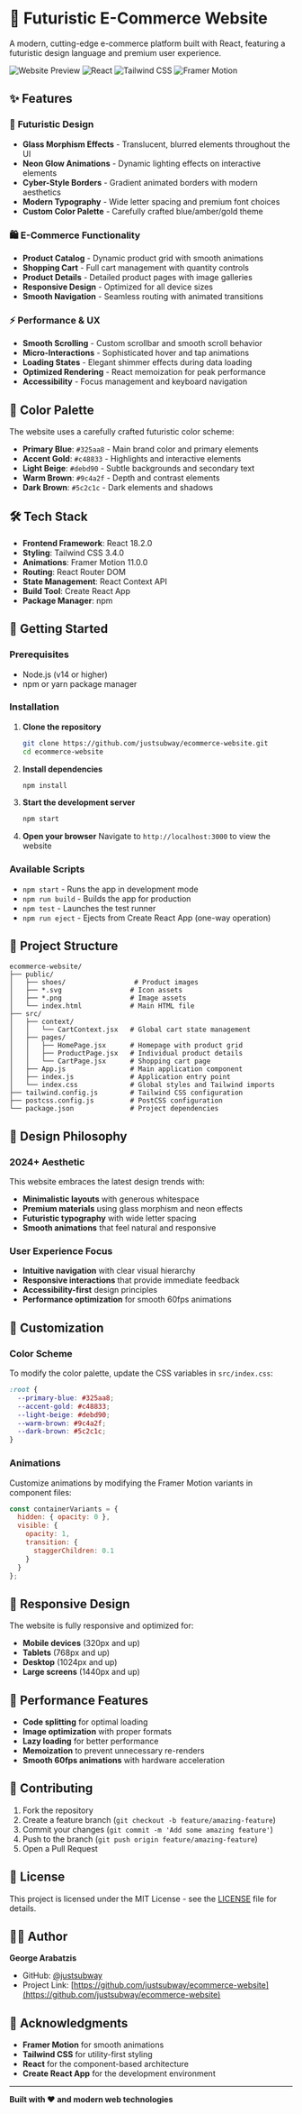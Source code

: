 # 🚀 Futuristic E-Commerce Website

A modern, cutting-edge e-commerce platform built with React, featuring a futuristic design language and premium user experience.

![Website Preview](https://img.shields.io/badge/Status-Live-brightgreen)
![React](https://img.shields.io/badge/React-18.2.0-blue)
![Tailwind CSS](https://img.shields.io/badge/Tailwind_CSS-3.4.0-38B2AC)
![Framer Motion](https://img.shields.io/badge/Framer_Motion-11.0.0-black)

## ✨ Features

### 🎨 **Futuristic Design**
- **Glass Morphism Effects** - Translucent, blurred elements throughout the UI
- **Neon Glow Animations** - Dynamic lighting effects on interactive elements
- **Cyber-Style Borders** - Gradient animated borders with modern aesthetics
- **Modern Typography** - Wide letter spacing and premium font choices
- **Custom Color Palette** - Carefully crafted blue/amber/gold theme

### 🛍️ **E-Commerce Functionality**
- **Product Catalog** - Dynamic product grid with smooth animations
- **Shopping Cart** - Full cart management with quantity controls
- **Product Details** - Detailed product pages with image galleries
- **Responsive Design** - Optimized for all device sizes
- **Smooth Navigation** - Seamless routing with animated transitions

### ⚡ **Performance & UX**
- **Smooth Scrolling** - Custom scrollbar and smooth scroll behavior
- **Micro-Interactions** - Sophisticated hover and tap animations
- **Loading States** - Elegant shimmer effects during data loading
- **Optimized Rendering** - React memoization for peak performance
- **Accessibility** - Focus management and keyboard navigation

## 🎯 **Color Palette**

The website uses a carefully crafted futuristic color scheme:

- **Primary Blue**: `#325aa8` - Main brand color and primary elements
- **Accent Gold**: `#c48833` - Highlights and interactive elements
- **Light Beige**: `#debd90` - Subtle backgrounds and secondary text
- **Warm Brown**: `#9c4a2f` - Depth and contrast elements
- **Dark Brown**: `#5c2c1c` - Dark elements and shadows

## 🛠️ **Tech Stack**

- **Frontend Framework**: React 18.2.0
- **Styling**: Tailwind CSS 3.4.0
- **Animations**: Framer Motion 11.0.0
- **Routing**: React Router DOM
- **State Management**: React Context API
- **Build Tool**: Create React App
- **Package Manager**: npm

## 🚀 **Getting Started**

### Prerequisites
- Node.js (v14 or higher)
- npm or yarn package manager

### Installation

1. **Clone the repository**
   ```bash
   git clone https://github.com/justsubway/ecommerce-website.git
   cd ecommerce-website
   ```

2. **Install dependencies**
   ```bash
   npm install
   ```

3. **Start the development server**
   ```bash
   npm start
   ```

4. **Open your browser**
   Navigate to `http://localhost:3000` to view the website

### Available Scripts

- `npm start` - Runs the app in development mode
- `npm run build` - Builds the app for production
- `npm test` - Launches the test runner
- `npm run eject` - Ejects from Create React App (one-way operation)

## 📁 **Project Structure**

```
ecommerce-website/
├── public/
│   ├── shoes/                 # Product images
│   ├── *.svg                 # Icon assets
│   ├── *.png                 # Image assets
│   └── index.html            # Main HTML file
├── src/
│   ├── context/
│   │   └── CartContext.jsx   # Global cart state management
│   ├── pages/
│   │   ├── HomePage.jsx      # Homepage with product grid
│   │   ├── ProductPage.jsx   # Individual product details
│   │   └── CartPage.jsx      # Shopping cart page
│   ├── App.js                # Main application component
│   ├── index.js              # Application entry point
│   └── index.css             # Global styles and Tailwind imports
├── tailwind.config.js        # Tailwind CSS configuration
├── postcss.config.js         # PostCSS configuration
└── package.json              # Project dependencies
```

## 🎨 **Design Philosophy**

### **2024+ Aesthetic**
This website embraces the latest design trends with:
- **Minimalistic layouts** with generous whitespace
- **Premium materials** using glass morphism and neon effects
- **Futuristic typography** with wide letter spacing
- **Smooth animations** that feel natural and responsive

### **User Experience Focus**
- **Intuitive navigation** with clear visual hierarchy
- **Responsive interactions** that provide immediate feedback
- **Accessibility-first** design principles
- **Performance optimization** for smooth 60fps animations

## 🔧 **Customization**

### **Color Scheme**
To modify the color palette, update the CSS variables in `src/index.css`:

```css
:root {
  --primary-blue: #325aa8;
  --accent-gold: #c48833;
  --light-beige: #debd90;
  --warm-brown: #9c4a2f;
  --dark-brown: #5c2c1c;
}
```

### **Animations**
Customize animations by modifying the Framer Motion variants in component files:

```jsx
const containerVariants = {
  hidden: { opacity: 0 },
  visible: {
    opacity: 1,
    transition: {
      staggerChildren: 0.1
    }
  }
};
```

## 📱 **Responsive Design**

The website is fully responsive and optimized for:
- **Mobile devices** (320px and up)
- **Tablets** (768px and up)
- **Desktop** (1024px and up)
- **Large screens** (1440px and up)

## 🚀 **Performance Features**

- **Code splitting** for optimal loading
- **Image optimization** with proper formats
- **Lazy loading** for better performance
- **Memoization** to prevent unnecessary re-renders
- **Smooth 60fps animations** with hardware acceleration

## 🤝 **Contributing**

1. Fork the repository
2. Create a feature branch (`git checkout -b feature/amazing-feature`)
3. Commit your changes (`git commit -m 'Add some amazing feature'`)
4. Push to the branch (`git push origin feature/amazing-feature`)
5. Open a Pull Request

## 📄 **License**

This project is licensed under the MIT License - see the [LICENSE](LICENSE) file for details.

## 👨‍💻 **Author**

**George Arabatzis**
- GitHub: [@justsubway](https://github.com/justsubway)
- Project Link: [https://github.com/justsubway/ecommerce-website](https://github.com/justsubway/ecommerce-website)

## 🙏 **Acknowledgments**

- **Framer Motion** for smooth animations
- **Tailwind CSS** for utility-first styling
- **React** for the component-based architecture
- **Create React App** for the development environment

---

**Built with ❤️ and modern web technologies**